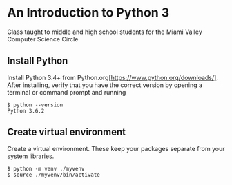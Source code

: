 # An Introduction to Python 3

Class taught to middle and high school students for the Miami Valley Computer Science Circle

## Install Python
Install Python 3.4+ from Python.org[https://www.python.org/downloads/]. After installing, verify that you have the correct version
by opening a terminal or command prompt and running

```
$ python --version
Python 3.6.2
```

## Create virtual environment

Create a virtual environment. These keep your packages separate from your system libraries.

```
$ python -m venv ./myvenv
$ source ./myvenv/bin/activate
```

